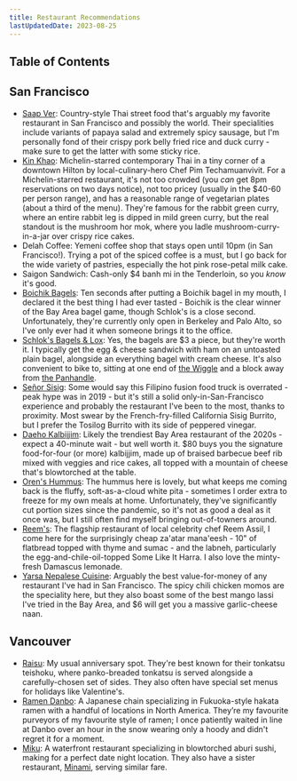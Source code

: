 ```yaml
---
title: Restaurant Recommendations
lastUpdatedDate: 2023-08-25
---
```


## Table of Contents

## San Francisco

- [Saap Ver](https://www.saapver.com): Country-style Thai street food that's arguably my favorite restaurant in San Francisco and possibly the world. Their specialities include variants of papaya salad and extremely spicy sausage, but I'm personally fond of their crispy pork belly fried rice and duck curry - make sure to get the latter with some sticky rice.
- [Kin Khao](https://www.kinkhao.com): Michelin-starred contemporary Thai in a tiny corner of a downtown Hilton by local-culinary-hero Chef Pim Techamuanvivit. For a Michelin-starred restaurant, it's not too crowded (you _can_ get 8pm reservations on two days notice), not too pricey (usually in the $40-60 per person range), and has a reasonable range of vegetarian plates (about a third of the menu). They're famous for the rabbit green curry, where an entire rabbit leg is dipped in mild green curry, but the real standout is the mushroom hor mok, where you ladle mushroom-curry-in-a-jar over crispy rice cakes.
- Delah Coffee: Yemeni coffee shop that stays open until 10pm (in San Francisco!). Trying a pot of the spiced coffee is a must, but I go back for the wide variety of pastries, especially the hot pink rose-petal milk cake.
- Saigon Sandwich: Cash-only $4 banh mi in the Tenderloin, so you _know_ it's good.
- [Boichik Bagels](https://boichikbagels.com): Ten seconds after putting a Boichik bagel in my mouth, I declared it the best thing I had ever tasted - Boichik is the clear winner of the Bay Area bagel game, though Schlok's is a close second. Unfortunately, they're currently only open in Berkeley and Palo Alto, so I've only ever had it when someone brings it to the office.
- [Schlok's Bagels & Lox](https://www.schloks.com): Yes, the bagels are $3 a piece, but they're worth it. I typically get the egg & cheese sandwich with ham on an untoasted plain bagel, alongside an everything bagel with cream cheese. It's also convenient to bike to, sitting at one end of [the Wiggle](https://en.wikipedia.org/wiki/The_Wiggle) and a block away from [the Panhandle](https://en.wikipedia.org/wiki/Panhandle_(San_Francisco)).
- [Señor Sisig](https://www.senorsisig.com): Some would say this Filipino fusion food truck is overrated - peak hype was in 2019 - but it's still a solid only-in-San-Francisco experience and probably the restaurant I've been to the most, thanks to proximity. Most swear by the French-fry-filled California Sisig Burrito, but I prefer the Tosilog Burrito with its side of peppered vinegar.
- [Daeho Kalbijjim](https://daehokalbijjim.com): Likely the trendiest Bay Area restaurant of the 2020s - expect a 40-minute wait - but well worth it. $80 buys you the signature food-for-four (or more) kalbijjim, made up of braised barbecue beef rib mixed with veggies and rice cakes, all topped with a mountain of cheese that's blowtorched at the table.
- [Oren's Hummus](https://orenshummus.com): The hummus here is lovely, but what keeps me coming back is the fluffy, soft-as-a-cloud white pita - sometimes I order extra to freeze for my own meals at home. Unfortunately, they've significantly cut portion sizes since the pandemic, so it's not as good a deal as it once was, but I still often find myself bringing out-of-towners around.
- [Reem's](https://www.reemscalifornia.com): The flagship restaurant of local celebrity chef Reem Assil, I come here for the surprisingly cheap za'atar mana'eesh - 10" of flatbread topped with thyme and sumac - and the labneh, particularly the egg-and-chile-oil-topped Some Like It Harra. I also love the minty-fresh Damascus lemonade.
- [Yarsa Nepalese Cuisine](https://www.yarsanepalesecuisine.com): Arguably the best value-for-money of any restaurant I've had in San Francisco. The spicy chili chicken momos are the speciality here, but they also boast some of the best mango lassi I've tried in the Bay Area, and $6 will get you a massive garlic-cheese naan.

## Vancouver

- [Raisu](https://raisu.ca): My usual anniversary spot. They're best known for their tonkatsu teishoku, where panko-breaded tonkatsu is served alongside a carefully-chosen set of sides. They also often have special set menus for holidays like Valentine's.
- [Ramen Danbo](https://ramendanbo.com/): A Japanese chain specializing in Fukuoka-style hakata ramen with a handful of locations in North America. They’re my favourite purveyors of my favourite style of ramen; I once patiently waited in line at Danbo over an hour in the snow wearing only a hoody and didn't regret it for a moment.
- [Miku](https://mikurestaurant.com): A waterfront restaurant specializing in blowtorched aburi sushi, making for a perfect date night location. They also have a sister restaurant, [Minami](https://minamirestaurant.com), serving similar fare.